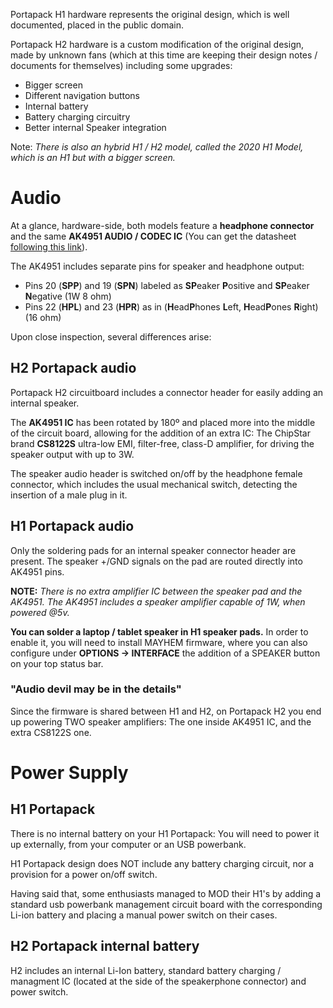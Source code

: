 Portapack H1 hardware represents the original design, which is well documented, placed in the public domain. 

Portapack H2 hardware is a custom modification of the original design, made by unknown fans (which at this time are keeping their design notes / documents for themselves) including some upgrades:

* Bigger screen
* Different navigation buttons
* Internal battery
* Battery charging circuitry
* Better internal Speaker integration

Note: _There is also an hybrid H1 / H2 model, called the 2020 H1 Model, which is an H1 but with a bigger screen._

# Audio

At a glance, hardware-side, both models feature a **headphone connector** and the same **AK4951 AUDIO / CODEC IC** (You can get the datasheet [following this link](https://www.akm.com/content/dam/documents/products/audio/audio-codec/ak4951aen/ak4951aen-en-datasheet.pdf)).

The AK4951 includes separate pins for speaker and headphone output:

*  Pins 20 (**SPP**) and 19 (**SPN**) labeled as **SP**eaker **P**ositive and **SP**eaker **N**egative (1W 8 ohm)
* Pins 22 (**HPL**) and 23 (**HPR**) as in (**H**ead**P**hones **L**eft, **H**ead**P**ones **R**ight) (16 ohm)

Upon close inspection, several differences arise:

## H2 Portapack audio
Portapack H2 circuitboard includes a connector header for easily adding an internal speaker. 

The **AK4951 IC** has been rotated by 180º and placed more into the middle of the circuit board, allowing for the addition of an extra IC: The ChipStar brand **CS8122S** ultra-low EMI, filter-free, class-D amplifier, for driving the speaker output with up to 3W. 

The speaker audio header is switched on/off by the headphone female connector, which includes the usual mechanical switch, detecting the insertion of a male plug in it.

##  H1 Portapack audio

Only the soldering pads for an internal speaker connector header are present. The speaker +/GND signals on the pad are routed directly into AK4951 pins.

**NOTE:** _There is no extra amplifier IC between the speaker pad and the AK4951. The AK4951 includes a speaker amplifier capable of 1W, when powered @5v._

**You can solder a laptop / tablet speaker in H1 speaker pads.** In order to enable it, you will need to install MAYHEM firmware, where you can also configure under **OPTIONS -> INTERFACE** the addition of a SPEAKER button on your top status bar.

### "Audio devil may be in the details"
Since the firmware is shared between H1 and H2, on Portapack H2 you end up powering TWO speaker amplifiers: The one inside AK4951 IC, and the extra CS8122S one.

# Power Supply

## H1 Portapack
There is no internal battery on your H1 Portapack: You will need to power it up externally, from your computer or an USB powerbank.

H1 Portapack design does NOT include any battery charging circuit, nor a provision for a power on/off switch.

Having said that, some enthusiasts managed to MOD their H1's by adding a standard usb powerbank management circuit board with the corresponding Li-ion battery and placing a manual power switch on their cases.

## H2 Portapack internal battery

H2 includes an internal Li-Ion battery, standard battery charging / managment IC (located at the side of the speakerphone connector) and power switch.